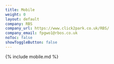 ```yaml
---
title: Mobile
weight: 0
layout: default
company: RBS
company_url: https://www.click2park.co.uk/RBS/
company_email: fpgwo1@rbos.co.uk
noToc: false
showToggleButton: false
---
```


{% include mobile.md %}
